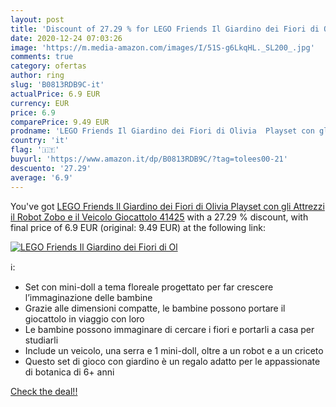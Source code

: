 ```yaml
---
layout: post
title: 'Discount of 27.29 % for LEGO Friends Il Giardino dei Fiori di Ol'
date: 2020-12-24 07:03:26
image: 'https://m.media-amazon.com/images/I/51S-g6LkqHL._SL200_.jpg'
comments: true
category: ofertas
author: ring
slug: 'B0813RDB9C-it'
actualPrice: 6.9 EUR
currency: EUR
price: 6.9
comparePrice: 9.49 EUR
prodname: 'LEGO Friends Il Giardino dei Fiori di Olivia  Playset con gli Attrezzi  il Robot Zobo e il Veicolo Giocattolo  41425'
country: 'it'
flag: '🇮🇹'
buyurl: 'https://www.amazon.it/dp/B0813RDB9C/?tag=tolees00-21'
descuento: '27.29'
average: '6.9'
---
```


You've got [LEGO Friends Il Giardino dei Fiori di Olivia  Playset con gli Attrezzi  il Robot Zobo e il Veicolo Giocattolo  41425](https://www.amazon.it/dp/B0813RDB9C/?tag=tolees00-21) with a  27.29 % discount, with final price of 6.9 EUR (original: 9.49 EUR) at the following link:

[![LEGO Friends Il Giardino dei Fiori di Ol](https://m.media-amazon.com/images/I/51S-g6LkqHL._SL200_.jpg)](https://www.amazon.it/dp/B0813RDB9C/?tag=tolees00-21)

ℹ️:

- Set con mini-doll a tema floreale progettato per far crescere l’immaginazione delle bambine
- Grazie alle dimensioni compatte, le bambine possono portare il giocattolo in viaggio con loro
- Le bambine possono immaginare di cercare i fiori e portarli a casa per studiarli
- Include un veicolo, una serra e 1 mini-doll, oltre a un robot e a un criceto
- Questo set di gioco con giardino è un regalo adatto per le appassionate di botanica di 6+ anni

[Check the deal!!](https://www.amazon.it/dp/B0813RDB9C/?tag=tolees00-21)
